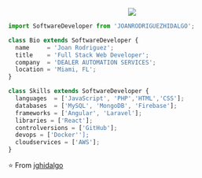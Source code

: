<p align="center">
  <img src="https://media-exp3.licdn.com/dms/image/C4D16AQEkVnov4G9MoQ/profile-displaybackgroundimage-shrink_350_1400/0/1587608141611?e=1631750400&v=beta&t=cxm5u6mcMwrx8vCXUupLRunyb9NW13WTpmmvOIPkTOo" />
</p>

```js
import SoftwareDeveloper from 'JOANRODRIGUEZHIDALGO';

class Bio extends SoftwareDeveloper {
  name     = 'Joan Rodriguez';
  title    = 'Full Stack Web Developer';
  company  = 'DEALER AUTOMATION SERVICES';
  location = 'Miami, FL';
}

class Skills extends SoftwareDeveloper {
  languages  = ['JavaScript', 'PHP','HTML','CSS'];
  databases  = ['MySQL', 'MongoDB', 'Firebase'];
  frameworks = ['Angular', 'Laravel'];
  libraries = ['React'];
  controlversions = ['GitHub'];
  devops = ['Docker''];
  cloudservices = ['AWS'];
}
```

⭐️ From [jghidalgo](https://github.com/jghidalgo)
